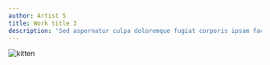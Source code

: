 ```yaml
---
author: Artist 5
title: Work title 3
description: 'Sed aspernatur culpa doloremque fugiat corporis ipsam facilis'
---
```


![kitten](https://placekitten.com/800/800)
